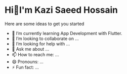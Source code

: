# Hi👋I'm Kazi Saeed Hossain 




Here are some ideas to get you started
- 🌱 I’m currently learning App Development with Flutter.
- 👯 I’m looking to collaborate on ...
- 🤔 I’m looking for help with ...
- 💬 Ask me about ...
- 📫 How to reach me: ...
- 😄 Pronouns: ...
- ⚡ Fun fact: ...

